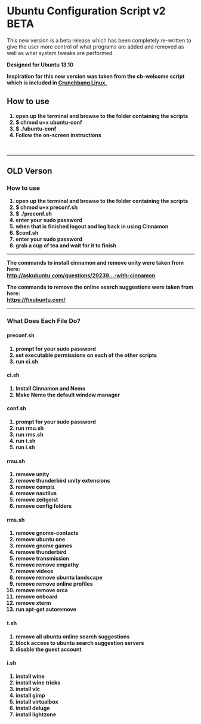 <h1>Ubuntu Configuration Script v2 BETA</h1>

<p>This new version is a beta release which has been completely re-written to give the user more control of what programs are added and removed as well as what system tweaks are performed.</p>

<p><strong>Designed for Ubuntu 13.10</srong></p>

<p>Inspiration for this new version was taken from the cb-welcome script which is included in <a href="http://crunchbang.org/">Crunchbang Linux.</a></p>

<h2>How to use</h2>

<ol>
<li>open up the terminal and browse to the folder containing the scripts</li>
<li>$ chmod u+x ubuntu-conf</li>
<li>$ ./ubuntu-conf</li>
<li>Follow the on-screen instructions</li>
</ol>

<br />
<hr />

<h2>OLD Verson</h2>

<h3>How to use</h3>

<ol>
<li>open up the terminal and browse to the folder containing the scripts</li>
<li>$ chmod u+x preconf.sh</li>
<li>$ ./preconf.sh</li>
<li>enter your sudo password</li>
<li>when that is finished logout and log back in using Cinnamon</li>
<li>$conf.sh</li>
<li>enter your sudo password</li>
<li>grab a cup of tea and wait for it to finish</li>
</ol>
<hr />
<p>The commands to install cinnamon and remove unity were taken from here:<br/>
<a href="http://askubuntu.com/questions/29239...-with-cinnamon">http://askubuntu.com/questions/29239...-with-cinnamon</a></p>

<p>The commands to remove the online search suggestions were taken from here:<br />
<a href="https://fixubuntu.com/">https://fixubuntu.com/</a><p>

<hr />

<h3>What Does Each File Do?</h3>
<h4>preconf.sh</h4>
<ol>
<li>prompt for your sudo password</li>
<li>set executable permissions on each of the other scripts</li>
<li>run ci.sh</li>
</ol>

<h4>ci.sh</h4>
<ol>
<li>Install Cinnamon and Nemo</li>
<li>Make Nemo the default window manager</li>
</ol>

<h4>conf.sh</h4>
<ol>
<li>prompt for your sudo password</li>
<li>run rmu.sh</li>
<li>run rms.sh</li>
<li>run t.sh</li>
<li>run i.sh</li>
</ol>

<h4>rmu.sh</h4>
<ol>
<li>remove unity</li>
<li>remove thunderbird unity extensions</li>
<li>remove compiz</li>
<li>remove nautilus</li>
<li>remove zeitgeist</li>
<li>remove config folders</li>
</ol>

<h4>rms.sh</h4>
<ol>
<li>remove gnome-contacts</li>
<li>remove ubuntu one</li>
<li>remove gnome games</li>
<li>remove thunderbird</li>
<li>remove transmission</li>
<li>remove remove empathy</li>
<li>remove videos</li>
<li>remove remove ubuntu landscape</li>
<li>remove remove online profiles</li>
<li>remove remove orca</li>
<li>remove onboard</li>
<li>remove xterm</li>
<li>run apt-get autoremove</li>
</ol>

<h4>t.sh</h4>
<ol>
<li>remove all ubuntu online search suggestions</li>
<li>block access to ubuntu search suggestion servers</li>
<li>disable the guest account</li>
</ol>

<h4>i.sh</h4>
<ol>
<li>install wine</li>
<li>install wine tricks</li>
<li>install vlc</li>
<li>install gimp</li>
<li>install virtualbox</li>
<li>install deluge</li>
<li>install lightzone</li>
</ol>